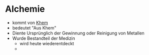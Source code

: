 # Alchemie

- kommt von [Khem](Heilkunst.md#Khem)
- bedeutet "Aus Khem"
- Diente Ursprünglich der Gewinnung oder Reinigung von Metallen
- Wurde Bestandteil der Medizin
	- wird heute wiederentdeckt
	- 
